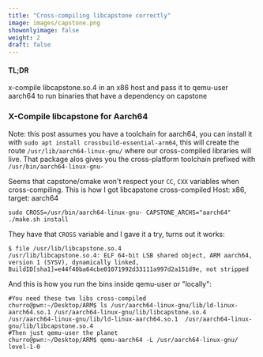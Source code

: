 ```yaml
---
title: "Cross-compiling libcapstone correctly"
image: images/capstone.png
showonlyimage: false
weight: 2
draft: false
---
```

#### TL;DR

x-compile libcapstone.so.4 in an x86 host and pass it to qemu-user aarch64 to run binaries that have a dependency on capstone

### X-Compile libcapstone for Aarch64
Note: this post assumes you have a toolchain for aarch64, you can install it with
`sudo apt install crossbuild-essential-arm64`, this will create the route `/usr/lib/aarch64-linux-gnu/` where our cross-compiled libraries will live. That package alos gives you the cross-platform toolchain prefixed with `/usr/bin/aarch64-linux-gnu-`

Seems that capstone/cmake won't respect your `CC`, `CXX` variables when cross-compiling. This is how I got libcapstone cross-compiled Host: x86, target: aarch64
```shell
sudo CROSS=/usr/bin/aarch64-linux-gnu- CAPSTONE_ARCHS="aarch64" ./make.sh install 
```
They have that `CROSS` variable  and I gave it a try, turns out it works:
```shell
$ file /usr/lib/libcapstone.so.4 
/usr/lib/libcapstone.so.4: ELF 64-bit LSB shared object, ARM aarch64, version 1 (SYSV), dynamically linked, BuildID[sha1]=e44f40ba64cbe01071992d33111a997d2a151d9e, not stripped
```
 

And this is how you run the bins inside qemu-user or "locally":
```shell
#You need these two libs cross-compiled
churro@pwn:~/Desktop/ARM$ ls /usr/aarch64-linux-gnu/lib/ld-linux-aarch64.so.1 /usr/aarch64-linux-gnu/lib/libcapstone.so.4 
/usr/aarch64-linux-gnu/lib/ld-linux-aarch64.so.1  /usr/aarch64-linux-gnu/lib/libcapstone.so.4
#Then just qemu-user the planet 
churro@pwn:~/Desktop/ARM$ qemu-aarch64 -L /usr/aarch64-linux-gnu/  level-1-0 
```

